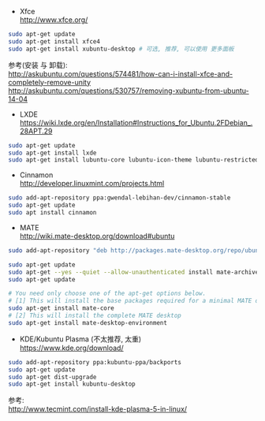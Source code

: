 - Xfce  
http://www.xfce.org/
``` bash
sudo apt-get update
sudo apt-get install xfce4
sudo apt-get install xubuntu-desktop # 可选, 推荐, 可以使用 更多面板
```
参考(安装 与 卸载):  
http://askubuntu.com/questions/574481/how-can-i-install-xfce-and-completely-remove-unity
http://askubuntu.com/questions/530757/removing-xubuntu-from-ubuntu-14-04

- LXDE  
https://wiki.lxde.org/en/Installation#Instructions_for_Ubuntu.2FDebian_.28APT.29
``` bash
sudo apt-get update
sudo apt-get install lxde
sudo apt-get install lubuntu-core lubuntu-icon-theme lubuntu-restricted-extras # 可选, 推荐
```

- Cinnamon  
http://developer.linuxmint.com/projects.html
``` bash
sudo add-apt-repository ppa:gwendal-lebihan-dev/cinnamon-stable
sudo apt-get update
sudo apt install cinnamon
```

- MATE  
http://wiki.mate-desktop.org/download#ubuntu
``` bash
sudo add-apt-repository "deb http://packages.mate-desktop.org/repo/ubuntu precise main"

sudo apt-get update
sudo apt-get --yes --quiet --allow-unauthenticated install mate-archive-keyring
sudo apt-get update

# You need only choose one of the apt-get options below.
# [1] This will install the base packages required for a minimal MATE desktop
sudo apt-get install mate-core
# [2] This will install the complete MATE desktop
sudo apt-get install mate-desktop-environment
```

- KDE/Kubuntu Plasma (不太推荐, 太重)  
https://www.kde.org/download/
``` bash
sudo add-apt-repository ppa:kubuntu-ppa/backports
sudo apt-get update
sudo apt-get dist-upgrade
sudo apt-get install kubuntu-desktop
```

参考:  
http://www.tecmint.com/install-kde-plasma-5-in-linux/

